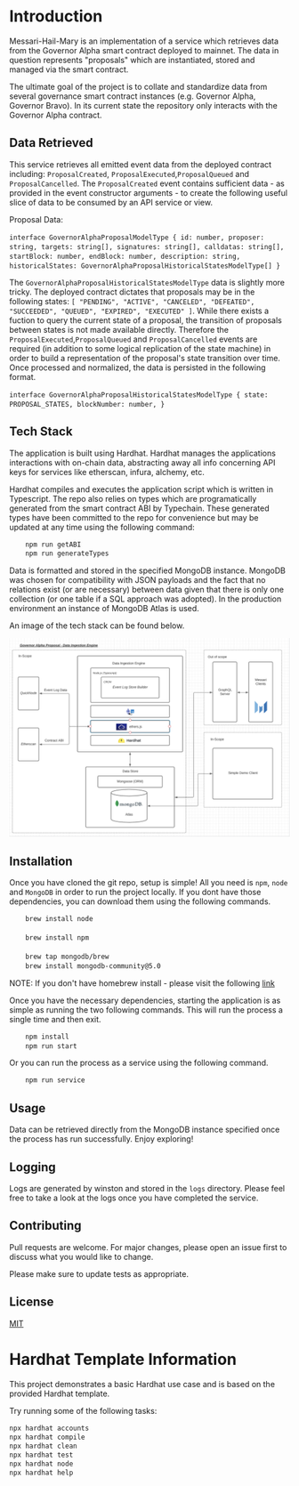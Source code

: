 # Introduction

Messari-Hail-Mary is an implementation of a service which retrieves data from the Governor Alpha smart contract deployed to mainnet. The data in question represents "proposals" which are instantiated, stored and managed via the smart contract. 

The ultimate goal of the project is to collate and standardize data from several governance smart contract instances (e.g. Governor Alpha, Governor Bravo).  In its current state the repository only interacts with the Governor Alpha contract.

## Data Retrieved

This service retrieves all emitted event data from the deployed contract including: `ProposalCreated`, `ProposalExecuted`,`ProposalQueued` and `ProposalCancelled`. The `ProposalCreated` event contains sufficient data - as provided in the event constructor arguments - to create the following
useful slice of data to be consumed by an API service or view.  

Proposal Data:

`interface GovernorAlphaProposalModelType {
  id: number,
  proposer: string,
  targets: string[],
  signatures: string[],
  calldatas: string[],
  startBlock: number,
  endBlock: number,
  description: string,
  historicalStates: GovernorAlphaProposalHistoricalStatesModelType[]
}`

The `GovernorAlphaProposalHistoricalStatesModelType` data is slightly more tricky. The deployed contract dictates that proposals may be in the following states: `[ "PENDING", "ACTIVE", "CANCELED", "DEFEATED", "SUCCEEDED", "QUEUED", "EXPIRED", "EXECUTED" ]`. While there exists a fuction to query the current state of a proposal, the transition of proposals between states is not made available directly. Therefore the `ProposalExecuted`,`ProposalQueued` and `ProposalCancelled` events are required (in addition to some logical replication of the state machine) in order to build a representation of the 
proposal's state transition over time. Once processed and normalized, the data is persisted in the following format.

`interface GovernorAlphaProposalHistoricalStatesModelType {
  state: PROPOSAL_STATES,
  blockNumber: number,
}`

## Tech Stack

The application is built using Hardhat. Hardhat manages the applications interactions with on-chain data, abstracting away all info concerning API keys for services like etherscan, infura, alchemy, etc. 

Hardhat compiles and executes the application script which is written in Typescript. The repo also relies on types which are programatically generated from the smart contract ABI by Typechain. These generated types have been committed to the repo for convenience but may be updated at any time using the following command:

```bash
    npm run getABI
    npm run generateTypes
```

Data is formatted and stored in the specified MongoDB instance. MongoDB was chosen for compatibility with JSON payloads and the fact that no relations exist (or are necessary) between data given that there is only one collection (or one table if a SQL approach was adopted). In the production environment an instance of MongoDB Atlas is used.

An image of the tech stack can be found below. 

![System Architecture Diagram](diagrams/Messari-Hail-Mary-Technical-Architecture-V2.png)

## Installation

Once you have cloned the git repo, setup is simple! All you need is `npm`, `node` and `MongoDB` in order to run the project locally. If you dont have those dependencies, you can download them using the following commands.

```bash
    brew install node
    
    brew install npm
    
    brew tap mongodb/brew
    brew install mongodb-community@5.0
```

NOTE: If you don't have homebrew install - please visit the following [link](https://docs.brew.sh/Installation)

Once you have the necessary dependencies, starting the application is as simple as running the two following commands. This will run the process
a single time and then exit.

```bash
    npm install
    npm run start
```

Or you can run the process as a service using the following command.

```bash
    npm run service
```

## Usage

Data can be retrieved directly from the MongoDB instance specified once the process has run successfully. Enjoy exploring! 

## Logging

Logs are generated by winston and stored in the `logs` directory. Please feel free to take a look at the logs once you have
completed the service.

## Contributing

Pull requests are welcome. For major changes, please open an issue first to discuss what you would like to change.

Please make sure to update tests as appropriate.

## License
[MIT](https://choosealicense.com/licenses/mit/)

# Hardhat Template Information

This project demonstrates a basic Hardhat use case and is based on the provided Hardhat template.

Try running some of the following tasks:

```shell
npx hardhat accounts
npx hardhat compile
npx hardhat clean
npx hardhat test
npx hardhat node
npx hardhat help
```
